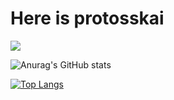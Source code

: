 # Here is protosskai
![](https://img.shields.io/badge/dynamic/json?color=000000&label=GitHub&query=%24.data.totalSubs&suffix=%20followers&url=https%3A%2F%2Fapi.spencerwoo.com%2Fsubstats%2F%3Fsource%3Dgithub%26queryKey%3Dprotosskai)

![Anurag's GitHub stats](https://github-readme-stats.vercel.app/api?username=protosskai&theme=material-palenight&show_icons=true)

[![Top Langs](https://github-readme-stats.vercel.app/api/top-langs/?username=protosskai)](https://github.com/anuraghazra/github-readme-stats)
